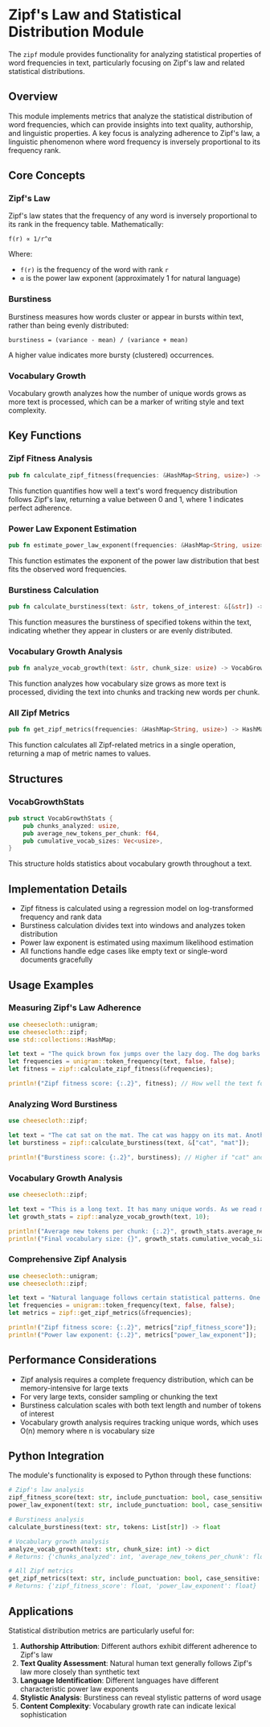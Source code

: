 # Zipf's Law and Statistical Distribution Module

The `zipf` module provides functionality for analyzing statistical properties of word frequencies in text, particularly focusing on Zipf's law and related statistical distributions.

## Overview

This module implements metrics that analyze the statistical distribution of word frequencies, which can provide insights into text quality, authorship, and linguistic properties. A key focus is analyzing adherence to Zipf's law, a linguistic phenomenon where word frequency is inversely proportional to its frequency rank.

## Core Concepts

### Zipf's Law

Zipf's law states that the frequency of any word is inversely proportional to its rank in the frequency table. Mathematically:

```
f(r) ∝ 1/r^α
```

Where:
- `f(r)` is the frequency of the word with rank `r`
- `α` is the power law exponent (approximately 1 for natural language)

### Burstiness

Burstiness measures how words cluster or appear in bursts within text, rather than being evenly distributed:

```
burstiness = (variance - mean) / (variance + mean)
```

A higher value indicates more bursty (clustered) occurrences.

### Vocabulary Growth

Vocabulary growth analyzes how the number of unique words grows as more text is processed, which can be a marker of writing style and text complexity.

## Key Functions

### Zipf Fitness Analysis

```rust
pub fn calculate_zipf_fitness(frequencies: &HashMap<String, usize>) -> f64
```

This function quantifies how well a text's word frequency distribution follows Zipf's law, returning a value between 0 and 1, where 1 indicates perfect adherence.

### Power Law Exponent Estimation

```rust
pub fn estimate_power_law_exponent(frequencies: &HashMap<String, usize>) -> f64
```

This function estimates the exponent of the power law distribution that best fits the observed word frequencies.

### Burstiness Calculation

```rust
pub fn calculate_burstiness(text: &str, tokens_of_interest: &[&str]) -> f64
```

This function measures the burstiness of specified tokens within the text, indicating whether they appear in clusters or are evenly distributed.

### Vocabulary Growth Analysis

```rust
pub fn analyze_vocab_growth(text: &str, chunk_size: usize) -> VocabGrowthStats
```

This function analyzes how vocabulary size grows as more text is processed, dividing the text into chunks and tracking new words per chunk.

### All Zipf Metrics

```rust
pub fn get_zipf_metrics(frequencies: &HashMap<String, usize>) -> HashMap<String, f64>
```

This function calculates all Zipf-related metrics in a single operation, returning a map of metric names to values.

## Structures

### VocabGrowthStats

```rust
pub struct VocabGrowthStats {
    pub chunks_analyzed: usize,
    pub average_new_tokens_per_chunk: f64,
    pub cumulative_vocab_sizes: Vec<usize>,
}
```

This structure holds statistics about vocabulary growth throughout a text.

## Implementation Details

- Zipf fitness is calculated using a regression model on log-transformed frequency and rank data
- Burstiness calculation divides text into windows and analyzes token distribution
- Power law exponent is estimated using maximum likelihood estimation
- All functions handle edge cases like empty text or single-word documents gracefully

## Usage Examples

### Measuring Zipf's Law Adherence

```rust
use cheesecloth::unigram;
use cheesecloth::zipf;
use std::collections::HashMap;

let text = "The quick brown fox jumps over the lazy dog. The dog barks at the fox.";
let frequencies = unigram::token_frequency(text, false, false);
let fitness = zipf::calculate_zipf_fitness(&frequencies);

println!("Zipf fitness score: {:.2}", fitness); // How well the text follows Zipf's law
```

### Analyzing Word Burstiness

```rust
use cheesecloth::zipf;

let text = "The cat sat on the mat. The cat was happy on its mat. Another cat came to the mat.";
let burstiness = zipf::calculate_burstiness(text, &["cat", "mat"]);

println!("Burstiness score: {:.2}", burstiness); // Higher if "cat" and "mat" appear in clusters
```

### Vocabulary Growth Analysis

```rust
use cheesecloth::zipf;

let text = "This is a long text. It has many unique words. As we read more of the text, we encounter more and more unique words. However, the rate of new word introduction typically slows down as we progress through the text.";
let growth_stats = zipf::analyze_vocab_growth(text, 10);

println!("Average new tokens per chunk: {:.2}", growth_stats.average_new_tokens_per_chunk);
println!("Final vocabulary size: {}", growth_stats.cumulative_vocab_sizes.last().unwrap());
```

### Comprehensive Zipf Analysis

```rust
use cheesecloth::unigram;
use cheesecloth::zipf;

let text = "Natural language follows certain statistical patterns. One of the most well-known patterns is Zipf's law, which describes the relationship between word frequency and rank. Common words like 'the' and 'a' occur very frequently, while specialized terms occur rarely.";
let frequencies = unigram::token_frequency(text, false, false);
let metrics = zipf::get_zipf_metrics(&frequencies);

println!("Zipf fitness score: {:.2}", metrics["zipf_fitness_score"]);
println!("Power law exponent: {:.2}", metrics["power_law_exponent"]);
```

## Performance Considerations

- Zipf analysis requires a complete frequency distribution, which can be memory-intensive for large texts
- For very large texts, consider sampling or chunking the text
- Burstiness calculation scales with both text length and number of tokens of interest
- Vocabulary growth analysis requires tracking unique words, which uses O(n) memory where n is vocabulary size

## Python Integration

The module's functionality is exposed to Python through these functions:

```python
# Zipf's law analysis
zipf_fitness_score(text: str, include_punctuation: bool, case_sensitive: bool) -> float
power_law_exponent(text: str, include_punctuation: bool, case_sensitive: bool) -> float

# Burstiness analysis
calculate_burstiness(text: str, tokens: List[str]) -> float

# Vocabulary growth analysis
analyze_vocab_growth(text: str, chunk_size: int) -> dict
# Returns: {'chunks_analyzed': int, 'average_new_tokens_per_chunk': float, 'cumulative_vocab_sizes': List[int]}

# All Zipf metrics
get_zipf_metrics(text: str, include_punctuation: bool, case_sensitive: bool) -> dict
# Returns: {'zipf_fitness_score': float, 'power_law_exponent': float}
```

## Applications

Statistical distribution metrics are particularly useful for:

1. **Authorship Attribution**: Different authors exhibit different adherence to Zipf's law
2. **Text Quality Assessment**: Natural human text generally follows Zipf's law more closely than synthetic text
3. **Language Identification**: Different languages have different characteristic power law exponents
4. **Stylistic Analysis**: Burstiness can reveal stylistic patterns of word usage
5. **Content Complexity**: Vocabulary growth rate can indicate lexical sophistication